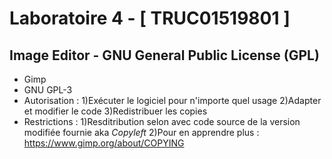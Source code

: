 # Laboratoire 4 - [ TRUC01519801 ]
## Image Editor - GNU General Public License (GPL)
- Gimp
- GNU GPL-3
- Autorisation : 
	1)Exécuter le logiciel pour n'importe quel usage
	2)Adapter et modifier le code
	3)Redistribuer les copies 
- Restrictions :
	1)Resditribution selon avec code source de la version modifiée fournie aka _Copyleft_
	2)Pour en apprendre plus : https://www.gimp.org/about/COPYING
